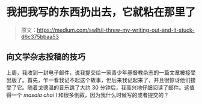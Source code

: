 # 我把我写的东西扔出去，它就粘在那里了

> 原文：<https://medium.com/swlh/i-threw-my-writing-out-and-it-stuck-d6c375bbaa53>

## 向文学杂志投稿的技巧

上周，我收到一封电子邮件，说我提交给一家青少年基督教杂志的一篇文章被接受出版了。首先，乍一看我记不起这个故事，但后来我记起来了，并且很惊讶他们接受了它。随着戈德温的音乐跳了大约 30 分钟后，我高兴地仔细阅读了邮件。这值得一个 *masala chai* I 和很多倒叙，因为我什么时候写的或者提交的？